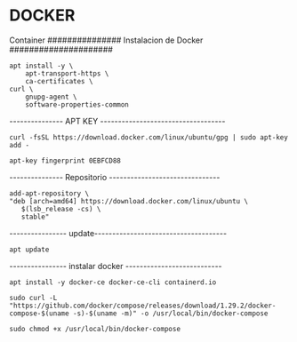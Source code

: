 # DOCKER
Container
############### Instalacion de Docker #####################

```
apt install -y \
    apt-transport-https \
    ca-certificates \
curl \
    gnupg-agent \
    software-properties-common	
```

--------------- APT KEY -----------------------------------

```
curl -fsSL https://download.docker.com/linux/ubuntu/gpg | sudo apt-key add -				
					
apt-key fingerprint 0EBFCD88
```

--------------- Repositorio -------------------------------

```
add-apt-repository \
"deb [arch=amd64] https://download.docker.com/linux/ubuntu \
   $(lsb_release -cs) \
   stable"
```

---------------- update-------------------------------------

```
apt update
```

---------------- instalar docker ---------------------------

```
apt install -y docker-ce docker-ce-cli containerd.io

sudo curl -L "https://github.com/docker/compose/releases/download/1.29.2/docker-compose-$(uname -s)-$(uname -m)" -o /usr/local/bin/docker-compose

sudo chmod +x /usr/local/bin/docker-compose
```

